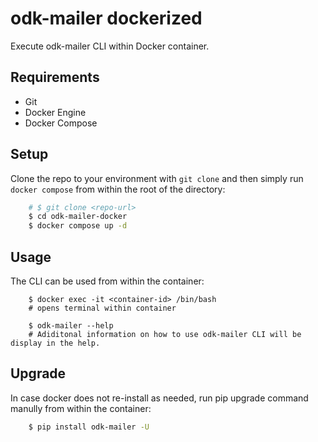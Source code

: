 # odk-mailer dockerized
Execute odk-mailer CLI within Docker container.

## Requirements
- Git
- Docker Engine 
- Docker Compose

## Setup

Clone the repo to your environment with `git clone` and then simply run `docker compose` from within the root of the directory:

```bash
    # $ git clone <repo-url>
    $ cd odk-mailer-docker
    $ docker compose up -d
```

## Usage
The CLI can be used from within the container:

```
    $ docker exec -it <container-id> /bin/bash
    # opens terminal within container

    $ odk-mailer --help
    # Adiditonal information on how to use odk-mailer CLI will be display in the help.
```

## Upgrade
In case docker does not re-install as needed, run pip upgrade command manully from within the container:

```bash
    $ pip install odk-mailer -U
```
